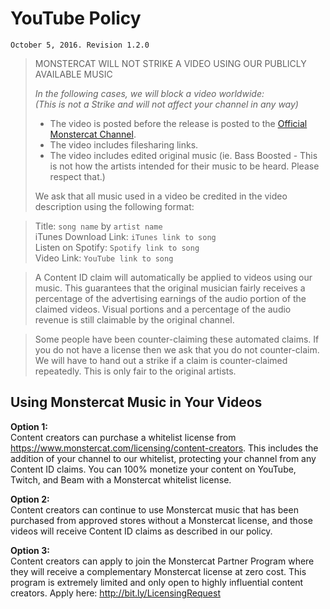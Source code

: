 # YouTube Policy

    October 5, 2016. Revision 1.2.0

>MONSTERCAT WILL NOT STRIKE A VIDEO USING OUR PUBLICLY AVAILABLE MUSIC
>
>*In the following cases, we will block a video worldwide:  
>(This is not a Strike and will not affect your channel in any way)*  
>
> - The video is posted before the release is posted to the [Official Monstercat Channel](http://www.youtube.com/Monstercat). 
> - The video includes filesharing links.
> - The video includes edited original music (ie. Bass Boosted - This is not how the artists intended for their music to be heard. Please respect that.)
>
>We ask that all music used in a video be credited in the video description using the following format:

>Title: `song name` by `artist name`  
>iTunes Download Link: `iTunes link to song`  
>Listen on Spotify: `Spotify link to song`  
>Video Link: `YouTube link to song`  

>A Content ID claim will automatically be applied to videos using our music. This guarantees that the original musician fairly receives a percentage of the advertising earnings of the audio portion of the claimed videos. Visual portions and a percentage of the audio revenue is still claimable by the original channel.

>Some people have been counter-claiming these automated claims. If you do not have a license then we ask that you do not counter-claim. We will have to hand out a strike if a claim is counter-claimed repeatedly. This is only fair to the original artists.


## Using Monstercat Music in Your Videos

**Option 1:**  
Content creators can purchase a whitelist license from https://www.monstercat.com/licensing/content-creators. This includes the addition of your channel to our whitelist, protecting your channel from any Content ID claims. You can 100% monetize your content on YouTube, Twitch, and Beam with a Monstercat whitelist license.

**Option 2:**  
Content creators can continue to use Monstercat music that has been purchased from approved stores without a Monstercat license, and those videos will receive Content ID claims as described in our policy.

**Option 3:**  
Content creators can apply to join the Monstercat Partner Program where they will receive a complementary Monstercat license at zero cost. This program is extremely limited and only open to highly influential content creators. Apply here: http://bit.ly/LicensingRequest
